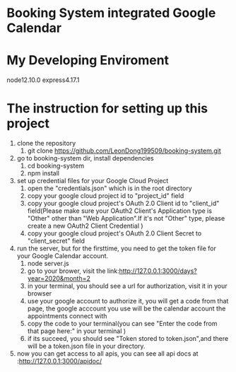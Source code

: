 # Booking System integrated Google Calendar

# My Developing Enviroment
node12.10.0
express4.17.1

# The instruction for setting up this project
1. clone the repository
    1. git clone https://github.com/LeonDong199509/booking-system.git
2. go to booking-system dir, install dependencies
    1. cd booking-system
    2. npm install
3. set up credential files for your Google Cloud Project
    1. open the "credentials.json" which is in the root directory
    2. copy your google cloud project id to "project_id" field
    3. copy your google cloud project's OAuth 2.0 Client id to "client_id" field(Please make sure your OAuth2 Client's Application type is "Other" other than "Web Application".If it's not "Other" type, please create a new OAuth2 Client Credential )
    4. copy your google cloud project's OAuth 2.0 Client Secret to "client_secret" field
4. run the server, but for the firsttime, you need to get the token file for your Google Calendar account. 
    1. node server.js
    2. go to your brower, visit the link:http://127.0.0.1:3000/days?year=2020&month=2
    3. in your terminal, you should see a url for authorization, visit it in your browser
    4. use your google account to authorize it, you will get a code from that page, the google acccount you use will be the calendar account the appointments connect with
    5. copy the code to your terminal(you can see "Enter the code from that page here:" in your terminal )
    6. if its succeed, you should see "Token stored to token.json",and there will be a token.json file in your directory.
5. now you can get access to all apis, you can see all api docs at :http://127.0.0.1:3000/apidoc/

    

